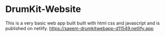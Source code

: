 # DrumKit-Website
This is a very basic web app built built with html css and javascript and is published on netlify.
https://saeem-drumkitwebapp-d11549.netlify.app
